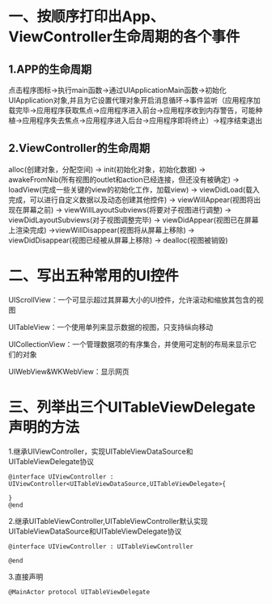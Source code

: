 # 一、按顺序打印出App、ViewController生命周期的各个事件

## 1.APP的生命周期

点击程序图标->执行main函数->通过UIApplicationMain函数->初始化UIApplication对象,并且为它设置代理对象开启消息循环->事件监听（应用程序加载完毕->应用程序获取焦点->应用程序进入前台->应用程序收到内存警告，可能种植->应用程序失去焦点->应用程序进入后台->应用程序即将终止）->程序结束退出

## 2.ViewController的生命周期

alloc(创建对象，分配空间) -> init(初始化对象，初始化数据) -> awakeFromNib(所有视图的outlet和action已经连接，但还没有被确定) -> loadView(完成一些关键的view的初始化工作，加载view) -> viewDidLoad(载入完成，可以进行自定义数据以及动态创建其他控件) -> viewWillAppear(视图将出现在屏幕之前) -> viewWillLayoutSubviews(将要对子视图进行调整) -> viewDidLayoutSubviews(对子视图调整完毕) -> viewDidAppear(视图已在屏幕上渲染完成) ->viewWillDisappear(视图将从屏幕上移除) -> viewDidDisappear(视图已经被从屏幕上移除) -> dealloc(视图被销毁)

# 二、写出五种常用的UI控件

UIScrollView：一个可显示超过其屏幕大小的UI控件，允许滚动和缩放其包含的视图

UITableView：一个使用单列来显示数据的视图，只支持纵向移动

UICollectionView：一个管理数据项的有序集合，并使用可定制的布局来显示它们的对象

UIWebView&WKWebView：显示网页

# 三、列举出三个UITableViewDelegate声明的方法
1.继承UIViewController，实现UITableViewDataSource和UITableViewDelegate协议

```
@interface UIViewController : UIViewController<UITableViewDataSource,UITableViewDelegate>{

}
@end
```

2.继承UITableViewController,UITableViewController默认实现UITableViewDataSource和UITableViewDelegate协议

```
@interface UIViewController : UITableViewController

@end
```

3.直接声明

```
@MainActor protocol UITableViewDelegate
```





